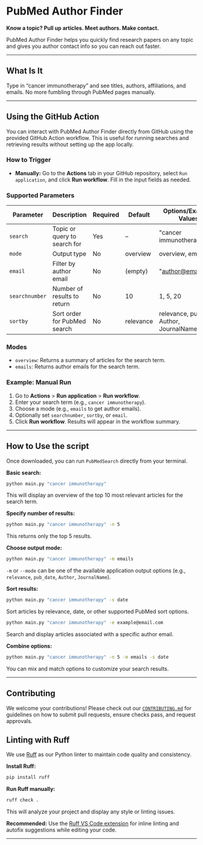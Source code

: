 # PubMed Author Finder

**Know a topic? Pull up articles. Meet authors. Make contact.**

PubMed Author Finder helps you quickly find research papers on any topic and gives you author contact info so you can reach out faster.

---

##  What Is It

 Type in “cancer immunotherapy” and see titles, authors, affiliations, and emails. No more fumbling through PubMed pages manually.

---

## Using the GitHub Action

You can interact with PubMed Author Finder directly from GitHub using the provided GitHub Action workflow. This is useful for running searches and retrieving results without setting up the app locally.

### How to Trigger

- **Manually:** Go to the **Actions** tab in your GitHub repository, select `Run application`, and click **Run workflow**. Fill in the input fields as needed.

### Supported Parameters

| Parameter      | Description                                 | Required | Default     | Options/Example Values           |
| -------------- | ------------------------------------------- | -------- | ----------- | ------------------------------- |
| `search`       | Topic or query to search for                | Yes      | –           | "cancer immunotherapy"          |
| `mode`         | Output type                                 | No       | overview    | overview, emails                |
| `email`        | Filter by author email                      | No       | (empty)     | "author@email.com"              |
| `searchnumber` | Number of results to return                 | No       | 10          | 1, 5, 20                        |
| `sortby`       | Sort order for PubMed search                | No       | relevance   | relevance, pub_date, Author, JournalName |

### Modes

- `overview`: Returns a summary of articles for the search term.
- `emails`: Returns author emails for the search term.

### Example: Manual Run

1. Go to **Actions** > **Run application** > **Run workflow**.
2. Enter your search term (e.g., `cancer immunotherapy`).
3. Choose a mode (e.g., `emails` to get author emails).
4. Optionally set `searchnumber`, `sortby`, or `email`.
5. Click **Run workflow**. Results will appear in the workflow summary.

---

## How to Use the script

Once downloaded, you can run `PubMedSearch` directly from your terminal.

**Basic search:**

```bash
python main.py "cancer immunotherapy"
```

This will display an overview of the top 10 most relevant articles for the search term.

**Specify number of results:**

```bash
python main.py "cancer immunotherapy" -n 5
```

This returns only the top 5 results.

**Choose output mode:**

```bash
python main.py "cancer immunotherapy" -m emails
```

`-m` or `--mode` can be one of the available application output options (e.g., `relevance`, `pub_date`, `Author`, `JournalName`).

**Sort results:**

```bash
python main.py "cancer immunotherapy" -s date
```

Sort articles by relevance, date, or other supported PubMed sort options.


```bash
python main.py "cancer immunotherapy" -e example@email.com
```

Search and display articles associated with a specific author email.

**Combine options:**

```bash
python main.py "cancer immunotherapy" -n 5 -m emails -s date
```

You can mix and match options to customize your search results.

---

##  Contributing

We welcome your contributions! Please check out our [`CONTRIBUTING.md`](CONTRIBUTING.md) for guidelines on how to submit pull requests, ensure checks pass, and request approvals.

## Linting with Ruff

We use [Ruff](https://github.com/charliermarsh/ruff) as our Python linter to maintain code quality and consistency.

**Install Ruff:**

```bash
pip install ruff
```

**Run Ruff manually:**

```bash
ruff check .
```

This will analyze your project and display any style or linting issues.

**Recommended:** Use the [Ruff VS Code extension](https://marketplace.visualstudio.com/items?itemName=charliermarsh.ruff) for inline linting and autofix suggestions while editing your code.

---

